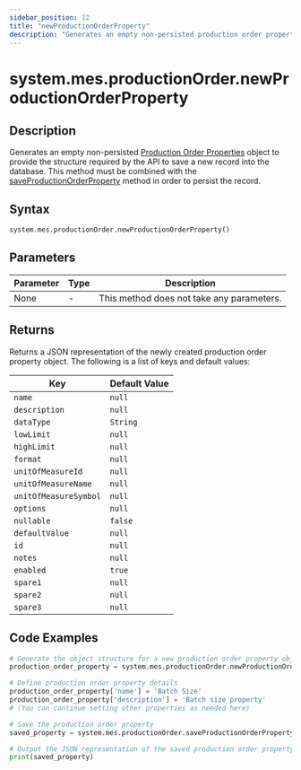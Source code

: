 ```yaml
---
sidebar_position: 12
title: "newProductionOrderProperty"
description: "Generates an empty non-persisted production order properties object to provide the structure to save a new record into the database."
---
```


# system.mes.productionOrder.newProductionOrderProperty

## Description

Generates an empty non-persisted [Production Order Properties](../../data-model/production-order-model/production-order-property) object to provide the structure required by the API
to save a new record into the database. This method must be combined with the [saveProductionOrderProperty](./save-production-order-property) method in order to persist the record.

## Syntax

```python
system.mes.productionOrder.newProductionOrderProperty()
```

## Parameters

| Parameter | Type | Description                               |
| --------- | ---- | ----------------------------------------- |
| None      | -    | This method does not take any parameters. |

## Returns

Returns a JSON representation of the newly created production order property object. The following is a list of keys and default values:

| Key                   | Default Value |
| --------------------- | ------------- |
| `name`                | `null`        |
| `description`         | `null`        |
| `dataType`            | `String`      |
| `lowLimit`            | `null`        |
| `highLimit`           | `null`        |
| `format`              | `null`        |
| `unitOfMeasureId`     | `null`        |
| `unitOfMeasureName`   | `null`        |
| `unitOfMeasureSymbol` | `null`        |
| `options`             | `null`        |
| `nullable`            | `false`       |
| `defaultValue`        | `null`        |
| `id`                  | `null`        |
| `notes`               | `null`        |
| `enabled`             | `true`        |
| `spare1`              | `null`        |
| `spare2`              | `null`        |
| `spare3`              | `null`        |

## Code Examples

```python
# Generate the object structure for a new production order property object with no initial arguments
production_order_property = system.mes.productionOrder.newProductionOrderProperty()

# Define production order property details
production_order_property['name'] = 'Batch Size'
production_order_property['description'] = 'Batch size property'
# (You can continue setting other properties as needed here)

# Save the production order property
saved_property = system.mes.productionOrder.saveProductionOrderProperty(**production_order_property)

# Output the JSON representation of the saved production order property
print(saved_property)
```
